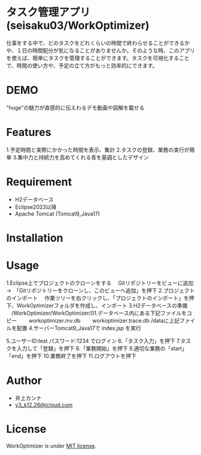 # タスク管理アプリ(seisaku03/WorkOptimizer)

仕事をする中で、どのタスクをどれくらいの時間で終わらせることができるかや、１日の時間配分が気になることがありませんか。そのような時、このアプリを使えば、簡単にタスクを管理することができます。タスクを可視化することで、時間の使い方や、予定の立て方がもっと効率的にできます。

# DEMO

"hoge"の魅力が直感的に伝えわるデモ動画や図解を載せる

# Features

1.予定時間と実際にかかった時間を表示、集計
2.タスクの登録、業務の実行が簡単
3.集中力と持続力を高めてくれる青を基調としたデザイン

# Requirement

* H2データベース
* Eclipse2023以降
* Apache Tomcat (Tomcat9_Java17)

# Installation

# Usage

1.Eclipse上でプロジェクトのクローンをする
　Gitリポジトリーをビューに追加　→　「Gitリポジトリーをクローンし、このビューへ追加」を押下
2.プロジェクトのインポート
　作業ツリーを右クリックし、「プロジェクトのインポート」を押下、WorkOptimizerフォルダを作成し、インポート
3.H2データベースの準備
　/WorkOptimizer/WorkOptimizer/01.データベース内にある下記ファイルをコピー
　　workoptimizer.mv.db
　　workoptimizer.trace.db
  /dataに上記ファイルを配置
4.サーバーTomcat9_Java17で index.jsp を実行

5.ユーザーID:test パスワード:1234 でログイン
6.「タスク入力」を押下
7.タスクを入力して「登録」を押下
8.「業務開始」を押下
9.適切な業務の「start」「end」を押下
10.業務終了を押下
11.ログアウトを押下

# Author

* 井上カンナ
* y3_k12.26@icloud.com

# License

WorkOptimizer is under [MIT license](https://en.wikipedia.org/wiki/MIT_License).
